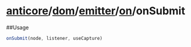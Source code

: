 # [anticore](../../../../../../#reference)/[dom](../../../#reference)/[emitter](../../#reference)/[on](../#reference)/<a name="reference">onSubmit</a>

##Usage

```js
onSubmit(node, listener, useCapture)
```